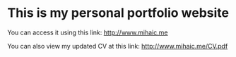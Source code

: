 # This is my personal portfolio website

You can access it using this link: http://www.mihaic.me

You can also view my updated CV at this link: http://www.mihaic.me/CV.pdf
